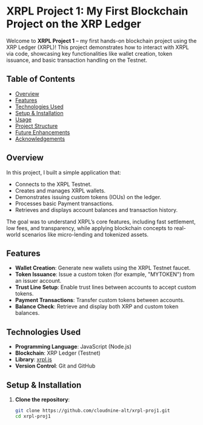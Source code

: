 # XRPL Project 1: My First Blockchain Project on the XRP Ledger

Welcome to **XRPL Project 1** – my first hands-on blockchain project using the XRP Ledger (XRPL)! This project demonstrates how to interact with XRPL via code, showcasing key functionalities like wallet creation, token issuance, and basic transaction handling on the Testnet.

## Table of Contents
- [Overview](#overview)
- [Features](#features)
- [Technologies Used](#technologies-used)
- [Setup & Installation](#setup--installation)
- [Usage](#usage)
- [Project Structure](#project-structure)
- [Future Enhancements](#future-enhancements)
- [Acknowledgements](#acknowledgements)

## Overview
In this project, I built a simple application that:
- Connects to the XRPL Testnet.
- Creates and manages XRPL wallets.
- Demonstrates issuing custom tokens (IOUs) on the ledger.
- Processes basic Payment transactions.
- Retrieves and displays account balances and transaction history.

The goal was to understand XRPL’s core features, including fast settlement, low fees, and transparency, while applying blockchain concepts to real-world scenarios like micro-lending and tokenized assets.

## Features
- **Wallet Creation**: Generate new wallets using the XRPL Testnet faucet.
- **Token Issuance**: Issue a custom token (for example, "MYTOKEN") from an issuer account.
- **Trust Line Setup**: Enable trust lines between accounts to accept custom tokens.
- **Payment Transactions**: Transfer custom tokens between accounts.
- **Balance Check**: Retrieve and display both XRP and custom token balances.

## Technologies Used
- **Programming Language**: JavaScript (Node.js)
- **Blockchain**: XRP Ledger (Testnet)
- **Library**: [xrpl.js](https://github.com/XRPLF/xrpl.js)
- **Version Control**: Git and GitHub

## Setup & Installation
1. **Clone the repository**:
   ```bash
   git clone https://github.com/cloudnine-alt/xrpl-proj1.git
   cd xrpl-proj1
